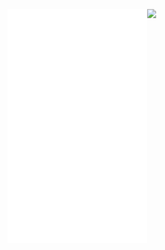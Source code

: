 <div><img width="50%" align=top src="https://github.com/filipesalesaraujo/filipesalesaraujo/blob/prod/github-metrics.svg" /><img align=top width="50%" src="https://spotify-github-profile.vercel.app/api/view?uid=22pcc3zbg7fnl4nrkgh5ccqka&cover_image=true&theme=default&bar_color=53b14f&bar_color_cover=false" /></div>
